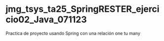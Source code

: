 # jmg_tsys_ta25_SpringRESTER_ejercicio02_Java_071123
Practica de proyecto usando Spring con una relación one tu many
